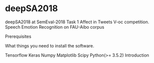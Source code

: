 # deepSA2018
deepSA2018 at SemEval-2018 Task 1 Affect in Tweets V-oc competition.
Speech Emotion Recognition on FAU-Aibo corpus

Prerequisites

What things you need to install the software.

Tensorflow
Keras
Numpy
Matplotlib
Scipy
Python(>= 3.5.2)
Introduction
